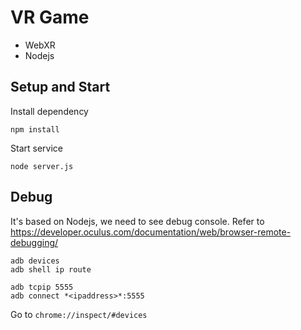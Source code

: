 # VR Game 

- WebXR
- Nodejs

## Setup and Start

Install dependency
```
npm install
```

Start service
```
node server.js
```

## Debug
It's based on Nodejs, we need to see debug console. Refer to https://developer.oculus.com/documentation/web/browser-remote-debugging/

```
adb devices
adb shell ip route

adb tcpip 5555
adb connect *<ipaddress>*:5555
```

Go to ``chrome://inspect/#devices``
